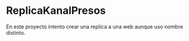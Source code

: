 # ReplicaKanalPresos
En este proyecto intento crear una replica a una web aunque uso nombre distinto.
